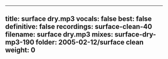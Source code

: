 
---
title: surface dry.mp3
vocals: false
best: false
definitive: false
recordings: surface-clean-40
filename: surface dry.mp3
mixes: surface-dry-mp3-190
folder: 2005-02-12/surface clean
weight: 0
---
